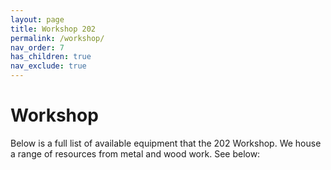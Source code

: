 ```yaml
---
layout: page
title: Workshop 202
permalink: /workshop/
nav_order: 7
has_children: true
nav_exclude: true
---
```


# Workshop

Below is a full list of available equipment that the 202 Workshop. We house a range of resources from metal and wood work. See below:

